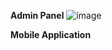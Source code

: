**Admin Panel**
![image](https://github.com/akram6t/expo-loundry-app/assets/91476267/b58c9890-e000-4f03-bacf-aa940ec91286)

**Mobile Application**



